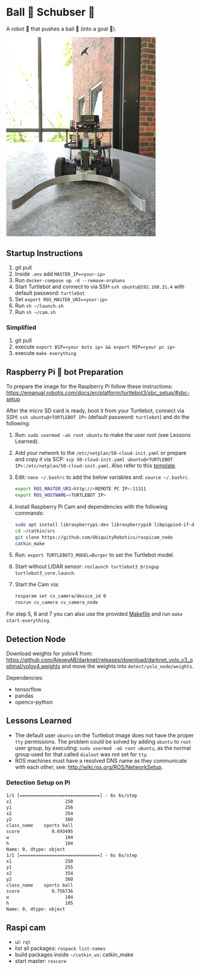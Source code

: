 # Ball 🥎 Schubser 🤖

A robot 🤖 that pushes a ball 🥎 (into a goal 🥅).

[<img src="media/ball-schubser_front_1.jpg" width="400"/>](media/ball-schubser_front_1.jpg)

## Startup Instructions

1. git pull
2. Inside `.env` add `MASTER_IP=<your-ip>`
3. Run `docker-compose up -d --remove-orphans`
4. Start Turtlebot and connect to via SSH `ssh ubuntu@192.168.31.4` with default password: `turtlebot`
5. Set `export ROS_MASTER_URI=<your-ip>`
6. Run `sh ~/launch.sh`
7. Run `sh ~/cam.sh`
 
### Simplified

1. git pull
2. execute `export BIP=<your bots ip> && export MIP=<your pc ip>`
3. execute `make everything`

## Raspberry Pi 🐢 bot Preparation

To prepare the image for the Raspberry Pi follow these instructions: https://emanual.robotis.com/docs/en/platform/turtlebot3/sbc_setup/#sbc-setup

After the micro SD card is ready, boot it from your Turtlebot, connect via SSH: `ssh ubuntu@<TURTLEBOT IP>` (default password: `turtlebot`) and do the following:

1. Run: `sudo usermod -aG root ubuntu` to make the user root (see Lessons Learned).
2. Add your network to the `/etc/netplan/50-cloud-init.yaml` or prepare and copy it via SCP: `scp 50-cloud-init.yaml ubuntu@<TURTLEBOT IP>:/etc/netplan/50-cloud-init.yaml`. Also refer to this [template](turtlebot/50-cloud-init.yaml).
3. Edit: `nano ~/.bashrc` to add the below variables and: `source ~/.bashrc`.
   
   ```bash
   export ROS_MASTER_URI=http://<REMOTE PC IP>:11311
   export ROS_HOSTNAME=<TURTLEBOT IP>
   ```

4. Install Raspberry Pi Cam and dependencies with the following commands:
   
   ```bash
   sudo apt install libraspberrypi-dev libraspberrypi0 libpigpiod-if-dev ros-noetic-compressed-image-transport ros-noetic-camera-info-manager ros-noetic-diagnostic-updater
   cd ~/catkin/src
   git clone https://github.com/UbiquityRobotics/raspicam_node
   catkin_make
   ```

5. Run: `export TURTLEBOT3_MODEL=Burger` to set the Turtlebot model.
6. Start without LIDAR sensor: `roslaunch turtlebot3_bringup turtlebot3_core.launch`.
7. Start the Cam via:
   
   ```bash
   rosparam set cv_camera/device_id 0
   rosrun cv_camera cv_camera_node
   ```

For step 5, 6 and 7 you can also use the provided [Makefile](Makefile) and run `make start-everything`.

## Detection Node

Download weights for yolov4 from: https://github.com/AlexeyAB/darknet/releases/download/darknet_yolo_v3_optimal/yolov4.weights and move the weights into `detect/yolo_node/weights`.

Dependencies:
* tensorflow
* pandas
* opencv-python

## Lessons Learned

* The default user `ubuntu` on the Turtlebot image does not have the proper `tty` permissions. The problem could be solved by adding `ubuntu` to `root` user group, by executing: `sudo usermod -aG root ubuntu`, as the normal group used for that called `dialout` was not set for `tty`.
* ROS machines must have a resolved DNS name as they communicate with each other, see: http://wiki.ros.org/ROS/NetworkSetup.

### Detection Setup on Pi
```
1/1 [==============================] - 6s 6s/step
x1                    250
y1                    256
x2                    354
y2                    360
class_name    sports ball
score            0.693495
w                     104
h                     104
Name: 0, dtype: object
1/1 [==============================] - 6s 6s/step
x1                    250
y1                    255
x2                    354
y2                    360
class_name    sports ball
score            0.756736
w                     104
h                     105
Name: 0, dtype: object
```

## Raspi cam

- ui: `rqt`
- list all packages: `rospack list-names`
- build packages inside `~/catkin_ws`: catkin_make
- start master: `roscore`